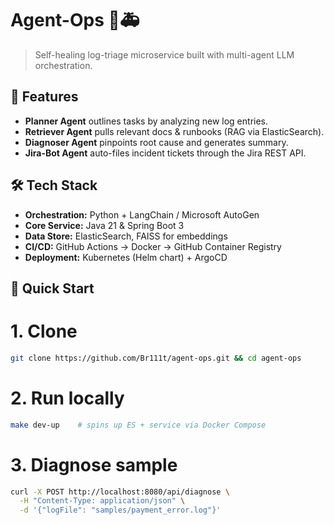 # Agent-Ops 🤖🚑

> Self-healing log-triage microservice built with multi-agent LLM orchestration.

## 🚀 Features
- **Planner Agent** outlines tasks by analyzing new log entries.
- **Retriever Agent** pulls relevant docs & runbooks (RAG via ElasticSearch).
- **Diagnoser Agent** pinpoints root cause and generates summary.
- **Jira-Bot Agent** auto-files incident tickets through the Jira REST API.

## 🛠️ Tech Stack
- **Orchestration:** Python + LangChain / Microsoft AutoGen  
- **Core Service:** Java 21 & Spring Boot 3  
- **Data Store:** ElasticSearch, FAISS for embeddings  
- **CI/CD:** GitHub Actions → Docker → GitHub Container Registry  
- **Deployment:** Kubernetes (Helm chart) + ArgoCD

## 🎯 Quick Start


# 1. Clone
```bash
git clone https://github.com/Br111t/agent-ops.git && cd agent-ops
```
# 2. Run locally
```bash
make dev-up    # spins up ES + service via Docker Compose
```
# 3. Diagnose sample
```bash
curl -X POST http://localhost:8080/api/diagnose \
  -H "Content-Type: application/json" \
  -d '{"logFile": "samples/payment_error.log"}'
```
